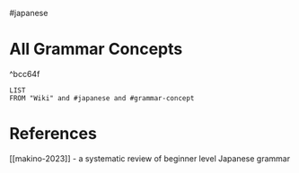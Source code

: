 #japanese 
# All Grammar Concepts

^bcc64f

```dataview
LIST
FROM "Wiki" and #japanese and #grammar-concept
```

# References
[[makino-2023]] - a systematic review of beginner level Japanese grammar